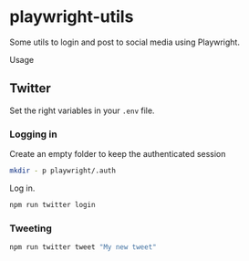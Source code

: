 # playwright-utils

Some utils to login and post to social media using Playwright.

Usage

## Twitter

Set the right variables in your `.env` file.

### Logging in

Create an empty folder to keep the authenticated session

```bash
mkdir - p playwright/.auth
```

Log in.

```ts
npm run twitter login
```

### Tweeting

```ts
npm run twitter tweet "My new tweet"
```
